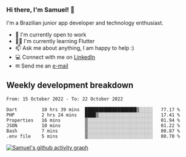 ### Hi there, I'm Samuel! 👋

I'm a Brazilian junior app developer and technology enthusiast.

- 🏢 I'm currently open to work
- 👨‍💻 I'm currently learning Flutter
- 📫 Ask me about anything, I am happy to help :)
- 💻 Connect with me on [LinkedIn](https://www.linkedin.com/in/samuel-s-marques/)
- ✉ Send me an [e-mail](mailto:samuel.s.marques@protonmail.com)

## Weekly development breakdown
<!--START_SECTION:waka-->

```text
From: 15 October 2022 - To: 22 October 2022

Dart         10 hrs 39 mins  ███████████████████▒░░░░░   77.17 %
PHP          2 hrs 24 mins   ████▒░░░░░░░░░░░░░░░░░░░░   17.41 %
Properties   16 mins         ▒░░░░░░░░░░░░░░░░░░░░░░░░   01.94 %
JSON         10 mins         ▒░░░░░░░░░░░░░░░░░░░░░░░░   01.22 %
Bash         7 mins          ▒░░░░░░░░░░░░░░░░░░░░░░░░   00.87 %
.env file    5 mins          ▒░░░░░░░░░░░░░░░░░░░░░░░░   00.70 %
```

<!--END_SECTION:waka-->

[![Samuel's github activity graph](https://activity-graph.herokuapp.com/graph?username=samuel-s-marques&theme=react-dark)](https://github.com/samuel-s-marques)
